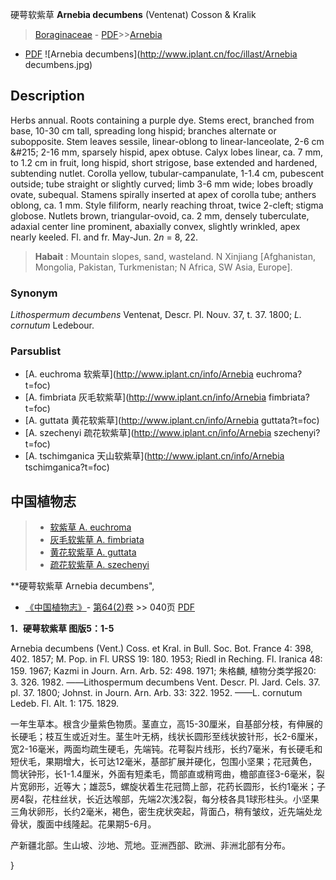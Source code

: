 硬萼软紫草 **Arnebia decumbens** (Ventenat) Cosson & Kralik

> [Boraginaceae](http://www.iplant.cn/info/Boraginaceae?t=foc) - [PDF](http://www.iplant.cn/foc/pdf/Boraginaceae.pdf)>>[Arnebia](http://www.iplant.cn/info/Arnebia?t=foc)
 - [PDF](http://www.iplant.cn/foc/pdf/Arnebia.pdf)
![Arnebia decumbens](http://www.iplant.cn/foc/illast/Arnebia decumbens.jpg)

## Description

Herbs annual. Roots containing a purple dye. Stems erect, branched from base, 10-30 cm tall, spreading long hispid; branches alternate or subopposite. Stem leaves sessile, linear-oblong to linear-lanceolate, 2-6 cm &amp;#215; 2-16 mm, sparsely hispid, apex obtuse. Calyx lobes linear, ca. 7 mm, to 1.2 cm in fruit, long hispid, short strigose, base extended and hardened, subtending nutlet. Corolla yellow, tubular-campanulate, 1-1.4 cm, pubescent outside; tube straight or slightly curved; limb 3-6 mm wide; lobes broadly ovate, subequal. Stamens spirally inserted at apex of corolla tube; anthers oblong, ca. 1 mm. Style filiform, nearly reaching throat, twice 2-cleft; stigma globose. Nutlets brown, triangular-ovoid, ca. 2 mm, densely tuberculate, adaxial center line prominent, abaxially convex, slightly wrinkled, apex nearly keeled. Fl. and fr. May-Jun. 2*n* = 8, 22.


> **Habait** : 
> Mountain slopes, sand, wasteland. N Xinjiang [Afghanistan, Mongolia, Pakistan, Turkmenistan; N Africa, SW Asia, Europe].

### Synonym
*Lithospermum decumbens* Ventenat, Descr. Pl. Nouv. 37, t. 37. 1800; *L. cornutum* Ledebour.



### Parsublist

* [A.  euchroma  软紫草](http://www.iplant.cn/info/Arnebia euchroma?t=foc)
* [A.  fimbriata  灰毛软紫草](http://www.iplant.cn/info/Arnebia fimbriata?t=foc)
* [A.  guttata  黄花软紫草](http://www.iplant.cn/info/Arnebia guttata?t=foc)
* [A.  szechenyi  疏花软紫草](http://www.iplant.cn/info/Arnebia szechenyi?t=foc)
* [A.  tschimganica  天山软紫草](http://www.iplant.cn/info/Arnebia tschimganica?t=foc)


## 中国植物志

> * [软紫草  A.  euchroma](Arnebia-euchroma-软紫草.md)
> * [灰毛软紫草  A.  fimbriata](Arnebia-fimbriata-灰毛软紫草.md)
> * [黄花软紫草  A.  guttata](Arnebia-guttata-黄花软紫草.md)
> * [疏花软紫草  A.  szechenyi](Arnebia-szechenyi-疏花软紫草.md)


**硬萼软紫草 Arnebia decumbens",



* [《中国植物志》](http://www.iplant.cn/frps)- [第64(2)卷](http://www.iplant.cn/frps/vol/64(2)) >> 040页 [PDF](http://www.iplant.cn/frps/pdf/64(2)/040.pdf)


**1．硬萼软紫草 图版5：1-5**

Arnebia decumbens (Vent.) Coss. et Kral. in Bull. Soc. Bot. France 4: 398, 402. 1857; M. Pop. in Fl. URSS 19: 180. 1953; Riedl in Reching. Fl. Iranica 48: 159. 1967; Kazmi in Journ. Arn. Arb. 52: 498. 1971; 朱格麟, 植物分类学报20: 3. 326. 1982. ——Lithospermum decumbens Vent. Descr. Pl. Jard. Cels. 37. pl. 37. 1800; Johnst. in Journ. Arn. Arb. 33: 322. 1952. ——L. cornutum Ledeb. Fl. Alt. 1: 175. 1829.

一年生草本。根含少量紫色物质。茎直立，高15-30厘米，自基部分枝，有伸展的长硬毛；枝互生或近对生。茎生叶无柄，线状长圆形至线状披针形，长2-6厘米，宽2-16毫米，两面均疏生硬毛，先端钝。花萼裂片线形，长约7毫米，有长硬毛和短伏毛，果期增大，长可达12毫米，基部扩展并硬化，包围小坚果；花冠黄色，筒状钟形，长1-1.4厘米，外面有短柔毛，筒部直或稍弯曲，檐部直径3-6毫米，裂片宽卵形，近等大；雄蕊5，螺旋状着生花冠筒上部，花药长圆形，长约1毫米；子房4裂，花柱丝状，长近达喉部，先端2次浅2裂，每分枝各具1球形柱头。小坚果三角状卵形，长约2毫米，褐色，密生疣状突起，背面凸，稍有皱纹，近先端处龙骨状，腹面中线隆起。花果期5-6月。

产新疆北部。生山坡、沙地、荒地。亚洲西部、欧洲、非洲北部有分布。



}